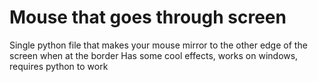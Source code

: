 # Mouse that goes through screen
Single python file that makes your mouse mirror to the other edge of the screen when at the border
Has some cool effects, works on windows, requires python to work
